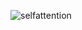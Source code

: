 
![selfattention](https://github.com/Naveen3251/Machine-Learning-Highway/assets/114800360/8b5a270f-b3ad-4b20-a486-53298a74458a)
